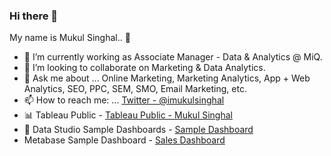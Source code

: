 ### Hi there 👋

My name is Mukul Singhal.. 👦

- 🔭 I’m currently working as Associate Manager - Data & Analytics @ MiQ. 
- 🙌 I’m looking to collaborate on Marketing & Data Analytics.
- 💬 Ask me about ... Online Marketing, Marketing Analytics, App + Web Analytics, SEO, PPC, SEM, SMO, Email Marketing, etc.
- 📫 How to reach me: ... [Twitter - @imukulsinghal](https://twitter.com/imukul_singhal)
- 📊 Tableau Public - [Tableau Public - Mukul Singhal](https://public.tableau.com/profile/mukul.singhal)
- 🌈 Data Studio Sample Dashboards - [Sample Dashboard](https://datastudio.google.com/u/0/reporting/8fb66165-9c31-44c6-aa96-797cfaca963b/page/8mI1B)
- Metabase Sample Dashboard - [Sales Dashboard](http://localhost:3000/public/dashboard/e819c2b5-f104-4148-80bc-c64db818ff97)

<!-- <img src = 'https://github-readme-stats.vercel.app/api?username=mukulsinghal001&&show_icons=true&title_color=ffffff&icon_color=bb2acf&text_color=daf7dc&bg_color=151515'> -->
